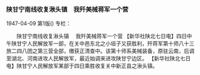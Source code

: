### 陕甘宁南线收复湫头镇　我歼美械蒋军一个营

1947-04-09
第1版()
专栏：

　　陕甘宁南线收复湫头镇
  　我歼美械蒋军一个营
    【新华社陕北七日电】四日中午陕甘宁人民解放军一部，在关中邑东北之小垣子又获胜利，歼蒋军第十师八十三旅二四八团之第三营全部，缴获正清查中。该第十师系美械装备，原驻云南，后调至湖北、河南进攻人民解放军，最近始调来进攻陕甘宁边区。
    【新华社陕北七日电】陕甘宁人民解放军某部于四日乘胜收复关中新正县之湫头镇。
